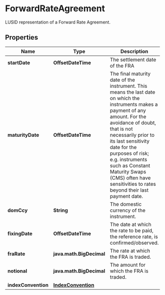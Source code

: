 

# ForwardRateAgreement

LUSID representation of a Forward Rate Agreement.

## Properties

Name | Type | Description | Notes
------------ | ------------- | ------------- | -------------
**startDate** | **OffsetDateTime** | The settlement date of the FRA | 
**maturityDate** | **OffsetDateTime** | The final maturity date of the instrument. This means the last date on which the instruments makes a payment of any amount.  For the avoidance of doubt, that is not necessarily prior to its last sensitivity date for the purposes of risk; e.g. instruments such as  Constant Maturity Swaps (CMS) often have sensitivities to rates beyond their last payment date. | 
**domCcy** | **String** | The domestic currency of the instrument. | 
**fixingDate** | **OffsetDateTime** | The date at which the rate to be paid, the reference rate, is confirmed/observed. | 
**fraRate** | **java.math.BigDecimal** | The rate at which the FRA is traded. | 
**notional** | **java.math.BigDecimal** | The amount for which the FRA is traded. | 
**indexConvention** | [**IndexConvention**](IndexConvention.md) |  |  [optional]



